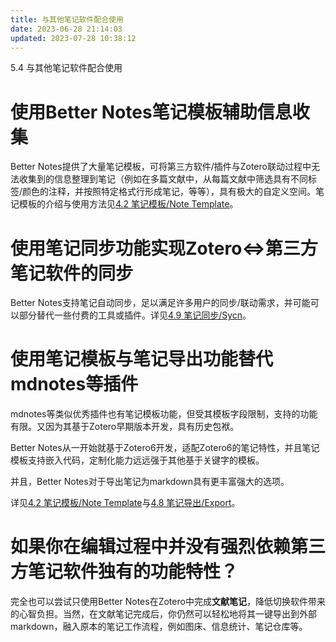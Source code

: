 ```yaml
---
title: 与其他笔记软件配合使用
date: 2023-06-28 21:14:03
updated: 2023-07-28 10:38:12
---
```

5.4 与其他笔记软件配合使用

# 使用Better Notes笔记模板辅助信息收集

Better Notes提供了大量笔记模板，可将第三方软件/插件与Zotero联动过程中无法收集到的信息整理到笔记（例如在多篇文献中，从每篇文献中筛选具有不同标签/颜色的注释，并按照特定格式行形成笔记，等等），具有极大的自定义空间。笔记模板的介绍与使用方法见[4.2 笔记模板/Note Template](https://zotero.yuque.com/books/share/f3fe159f-956c-4f10-ade3-c87559cacb60/un54wc)。

# 使用笔记同步功能实现Zotero&lt;=&gt;第三方笔记软件的同步

Better Notes支持笔记自动同步，足以满足许多用户的同步/联动需求，并可能可以部分替代一些付费的工具或插件。详见[4.9 笔记同步/Sycn](https://zotero.yuque.com/books/share/f3fe159f-956c-4f10-ade3-c87559cacb60/aid2c3)。

# 使用笔记模板与笔记导出功能替代mdnotes等插件

mdnotes等类似优秀插件也有笔记模板功能，但受其模板字段限制，支持的功能有限。又因为其基于Zotero早期版本开发，具有历史包袱。

Better Notes从一开始就基于Zotero6开发，适配Zotero6的笔记特性，并且笔记模板支持嵌入代码，定制化能力远远强于其他基于关键字的模板。

并且，Better Notes对于导出笔记为markdown具有更丰富强大的选项。

详见[4.2 笔记模板/Note Template](https://zotero.yuque.com/books/share/f3fe159f-956c-4f10-ade3-c87559cacb60/un54wc)与[4.8 笔记导出/Export](https://zotero.yuque.com/books/share/f3fe159f-956c-4f10-ade3-c87559cacb60/nxlngg)。

# 如果你在编辑过程中并没有强烈依赖第三方笔记软件独有的功能特性？

完全也可以尝试只使用Better Notes在Zotero中完成**文献笔记**，降低切换软件带来的心智负担。当然，在文献笔记完成后，你仍然可以轻松地将其一键导出到外部markdown，融入原本的笔记工作流程，例如图床、信息统计、笔记仓库等。